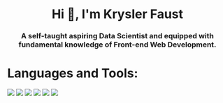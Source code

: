 <h1 align="center">Hi 👋, I'm Krysler Faust</h1>
<h3 align="center">A self-taught aspiring Data Scientist and equipped with fundamental knowledge of Front-end Web Development.</h3>

# Languages and Tools:
![](https://img.shields.io/badge/CODE-JAVASCRIPT-yellow)
![](https://img.shields.io/badge/CODE-HTML-orange)
![](https://img.shields.io/badge/CODE-CSS-blue)
![](https://img.shields.io/badge/CODE-R%20Language-lightgrey)
![](https://img.shields.io/badge/UI%20DESIGN-FIGMA-orange)
![](https://img.shields.io/badge/IDE-JUPYTER-orange)

